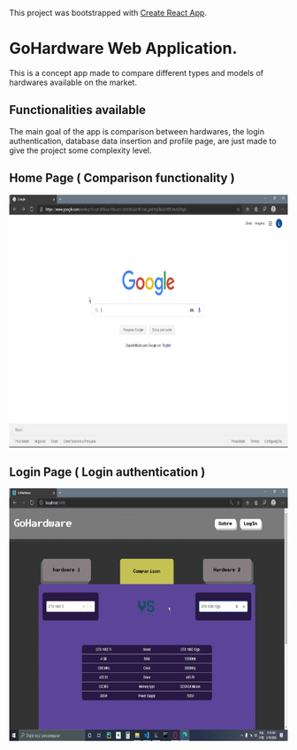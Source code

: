 This project was bootstrapped with [Create React App](https://github.com/facebook/create-react-app).

# GoHardware Web Application.

This is a concept app made to compare different types and models of hardwares available on the market.

## Functionalities available

The main goal of the app is comparison between hardwares, the login authentication, database data insertion and profile page, are just made to give the project some complexity level.

## Home Page ( Comparison functionality )

<img src = 'frontend/src/assets/home.gif' width = "731" height = "457" />

## Login Page ( Login authentication )

<img src = 'frontend/src/assets/login.gif' width = "731" height = "457" />


